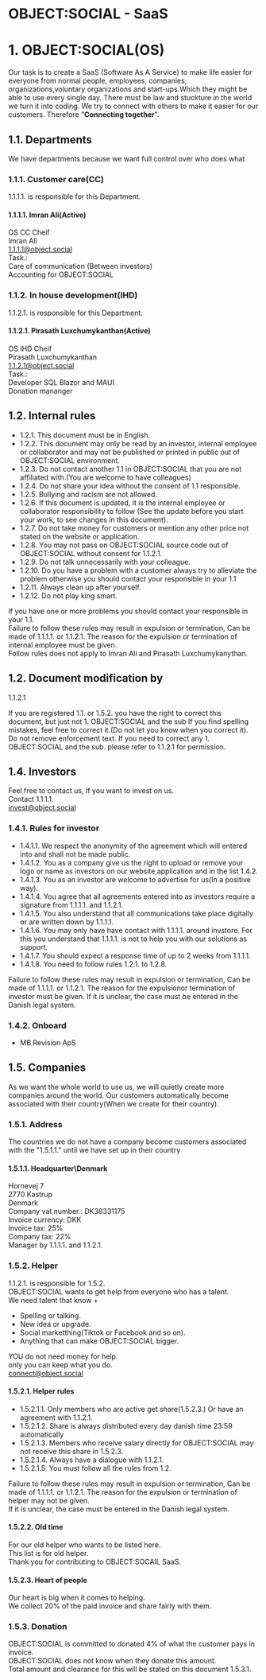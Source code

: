 # OBJECT:SOCIAL - SaaS

# 1. OBJECT:SOCIAL(OS)
Our task is to create a SaaS (Software As A Service) to make life easier for everyone from normal people, employees, companies, organizations,voluntary organizations and start-ups.Which they might be able to use every single day.
There must be law and stuckture in the world we turn it into coding.
We try to connect with others to make it easier for our customers.
Therefore \"**Connecting together**\".

## 1.1. Departments
We have departments because we want full control over who does what

### 1.1.1. Customer care(CC)
1.1.1.1. is responsible for this Department.

#### 1.1.1.1. Imran Ali(Active)
OS CC Cheif\
Imran Ali\
1.1.1.1@object.social\
Task.:\
Care of communication (Between investors)\
Accounting for OBJECT:SOCIAL

### 1.1.2. In house development(IHD)
1.1.2.1. is responsible for this Department.

#### 1.1.2.1. Pirasath Luxchumykanthan(Active)
OS IHD Cheif\
Pirasath Luxchumykanthan\
1.1.2.1@object.social\
Task.:\
Developer SQL Blazor and MAUI\
Donation mananger

## 1.2. Internal rules
-   1.2.1. This document must be in English.
-   1.2.2. This document may only be read by an investor, internal employee or collaborator and may not be published or printed in public out of OBJECT:SOCIAL environment.
-   1.2.3. Do not contact another 1.1 in OBJECT:SOCIAL that you are not affiliated with.(You are welcome to have colleagues)
-   1.2.4. Do not share your idea without the consent of 1.1 responsible.
-   1.2.5. Bullying and racism are not allowed.
-   1.2.6. If this document is updated, it is the internal employee or collaborator responsibility to follow (See the update before you start your work, to see changes in this document).
-   1.2.7. Do not take money for customers or mention any other price not stated on the website or application.
-   1.2.8. You may not pass on OBJECT:SOCIAL source code out of OBJECT:SOCIAL without consent for 1.1.2.1.
-   1.2.9. Do not talk unnecessarily with your colleague.
-   1.2.10. Do you have a problem with a customer always try to alleviate the problem otherwise you should contact your responsible in your 1.1
-   1.2.11. Always clean up after yourself.
-   1.2.12. Do not play king smart.

If you have one or more problems you should contact your responsible in your 1.1.\
Failure to follow these rules may result in expulsion or termination, Can be made of 1.1.1.1. or 1.1.2.1. The reason for the expulsion or termination of internal employee must be given.\
Follow rules does not apply to Imran Ali and Pirasath Luxchumykanythan.

## 1.2. Document modification by
1.1.2.1

If you are registered 1.1. or 1.5.2. you have the right to correct this document, but just not 1. OBJECT:SOCIAL and the sub
If you find spelling mistakes, feel free to correct it.(Do not let you know when you correct it).\
Do not remove enforcement text. If you need to correct any 1. OBJECT:SOCIAL and the sub. please refer to 1.1.2.1 for permission.

## 1.4. Investors
Feel free to contact us, If you want to invest on us.\
Contact 1.1.1.1.\
invest@object.social

### 1.4.1. Rules for investor
-   1.4.1.1. We respect the anonymity of the agreement which will entered into and shall not be made public.
-   1.4.1.2. You as a company give us the right to upload or remove your logo or name as investors on our website,application and in the list 1.4.2.
-   1.4.1.3. You as an investor are welcome to advertise for us(In a positive way).
-   1.4.1.4. You agree that all agreements entered into as investors require a signature from 1.1.1.1. and 1.1.2.1.
-   1.4.1.5. You also understand that all communications take place digitally or are written down by 1.1.1.1.
-   1.4.1.6. You may only have have contact with 1.1.1.1. around invstore. For this you understand that 1.1.1.1. is not to help you with our solutions as support.
-   1.4.1.7. You should expect a response time of up to 2 weeks from 1.1.1.1.
-   1.4.1.8. You need to follow rules 1.2.1. to 1.2.8.

Failure to follow these rules may result in expulsion or termination, Can be made of 1.1.1.1. or 1.1.2.1. The reason for the expulsionor termination of investor must be given. If it is unclear, the case must be entered in the Danish legal system.

### 1.4.2. Onboard
-   MB Revision ApS

## 1.5. Companies
As we want the whole world to use us, we will quietly create more companies around the world. Our customers automatically become associated with their country(When we create for their country).

### 1.5.1. Address
The countries we do not have a company become customers associated with the "1.5.1.1." until we have set up in their country

#### 1.5.1.1. Headquarter\Denmark
Hornevej 7\
2770 Kastrup\
Denmark\
Company vat number.: DK38331175\
Invoice currency: DKK\
Invoice tax: 25%\
Company tax: 22%\
Manager by 1.1.1.1. and 1.1.2.1.

### 1.5.2. Helper
1.1.2.1. is responsible for 1.5.2.\
OBJECT:SOCIAL wants to get help from everyone who has a talent.\
We need talent that know +
- Spelling or talking.
- New idea or upgrade.
- Social marketthing(Tiktok or Facebook and so on).
- Anything that can make OBJECT:SOCIAL bigger.

YOU do not need money for help.\
only you can keep what you do.\
connect@object.social


#### 1.5.2.1. Helper rules
-   1.5.2.1.1. Only members who are active get share(1.5.2.3.) Or have an agreement with 1.1.2.1.
-   1.5.2.1.2. Share is always distributed every day danish time 23:59 automatically
-   1.5.2.1.3. Members who receive salary directly for OBJECT:SOCIAL may not receive this share in 1.5.2.3.
-   1.5.2.1.4. Always have a dialogue with 1.1.2.1.
-   1.5.2.1.5. You must follow all the rules from 1.2.

Failure to follow these rules may result in expulsion or termination, Can be made of 1.1.1.1. or 1.1.2.1. The reason for the expulsion or termination of helper may not be given.\
If it is unclear, the case must be entered in the Danish legal system.

#### 1.5.2.2. Old time
For our old helper who wants to be listed here.\
This list is for old helper.\
Thank you for contributing to OBJECT:SOCAIL SaaS.

#### 1.5.2.3. Heart of people
Our heart is big when it comes to helping.\
We collect 20% of the paid invoice and share fairly with them.

### 1.5.3. Donation
OBJECT:SOCIAL is committed to donated 4% of what the customer pays in invoice.\
OBJECT:SOCIAL does not know when they donate this amount.\
Total amount and clearance for this will be stated on this document 1.5.3.1.
